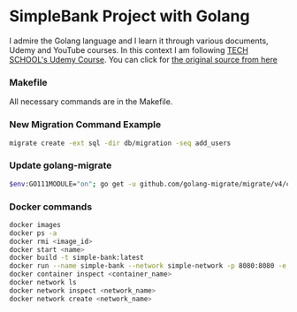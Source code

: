# SimpleBank Project with Golang

I admire the Golang language and I learn it through various documents, Udemy and YouTube courses. In this context I am following [TECH SCHOOL's Udemy Course](https://www.udemy.com/course/backend-master-class-golang-postgresql-kubernetes). You can click for [the original source from here](https://github.com/techschool/simplebank)

### Makefile

All necessary commands are in the Makefile.

### New Migration Command Example

```bash
migrate create -ext sql -dir db/migration -seq add_users
```

### Update golang-migrate

```bash
$env:GO111MODULE="on"; go get -u github.com/golang-migrate/migrate/v4/cmd/migrate
```

### Docker commands

```bash
docker images
docker ps -a
docker rmi <image_id>
docker start <name>
docker build -t simple-bank:latest
docker run --name simple-bank --network simple-network -p 8080:8080 -e GIN_MODE=release simple-bank:latest
docker container inspect <container_name>
docker network ls
docker network inspect <network_name>
docker network create <network_name>
```
